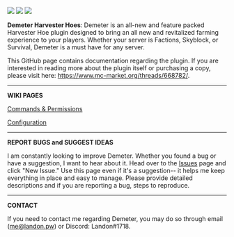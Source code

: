 ![](https://i.imgur.com/Nicyqra.png)
[![](https://img.shields.io/github/issues/landoncrabtree/demeter-public)](https://github.com/landoncrabtree/demeter-public/issues "![](https://img.shields.io/github/issues/landoncrabtree/demeter-public)")
[![](https://img.shields.io/discord/857330372719280138)](https://discord.gg/3vY2gbkxrF "![](https://img.shields.io/discord/857330372719280138)")

**Demeter Harvester Hoes**: Demeter is an all-new and feature packed Harvester Hoe plugin designed to bring an all new and revitalized farming experience to your players. Whether your server is Factions, Skyblock, or Survival, Demeter is a must have for any server.

This GitHub page contains documentation regarding the plugin. If you are interested in reading more about the plugin itself or purchasing a copy, please visit here: https://www.mc-market.org/threads/668782/.


------------

**WIKI PAGES**

[Commands & Permissions](https://github.com/landoncrabtree/demeter-public/wiki/Commands-&-Permissions "Commands & Permissions")

[Configuration](https://github.com/landoncrabtree/demeter-public/wiki/Configuration "Configuration")

------------

**REPORT BUGS and SUGGEST IDEAS** 

I am constantly looking to improve Demeter. Whether you found a bug or have a suggestion, I want to hear about it. Head over to the [Issues](https://github.com/landoncrabtree/demeter-public/issues "Issues") page and click "New Issue." Use this page even if it's a suggestion-- it helps me keep everything in place and easy to manage. Please provide detailed descriptions and if you are reporting a bug, steps to reproduce. 

------------

**CONTACT**

If you need to contact me regarding Demeter, you may do so through email (me@landon.pw) or Discord: Landon#1718.
